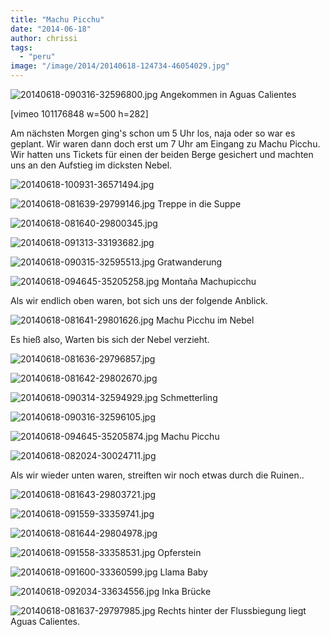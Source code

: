 ```yaml
---
title: "Machu Picchu"
date: "2014-06-18"
author: chrissi
tags: 
  - "peru"
image: "/image/2014/20140618-124734-46054029.jpg"
---
```


![20140618-090316-32596800.jpg](/images/2014/20140618-090316-32596800.jpg) Angekommen in Aguas Calientes

\[vimeo 101176848 w=500 h=282\]  

Am nächsten Morgen ging's schon um 5 Uhr los, naja oder so war es geplant. Wir waren dann doch erst um 7 Uhr am Eingang zu Machu Picchu. Wir hatten uns Tickets für einen der beiden Berge gesichert und machten uns an den Aufstieg im dicksten Nebel.

![20140618-100931-36571494.jpg](/images/2014/20140618-100931-36571494.jpg)

![20140618-081639-29799146.jpg](/images/2014/20140618-081639-29799146.jpg) Treppe in die Suppe

![20140618-081640-29800345.jpg](/images/2014/20140618-081640-29800345.jpg)

![20140618-091313-33193682.jpg](/images/2014/20140618-091313-33193682.jpg)

![20140618-090315-32595513.jpg](/images/2014/20140618-090315-32595513.jpg) Gratwanderung

![20140618-094645-35205258.jpg](/images/2014/20140618-094645-35205258.jpg) Montaña Machupicchu

Als wir endlich oben waren, bot sich uns der folgende Anblick.

![20140618-081641-29801626.jpg](/images/2014/20140618-081641-29801626.jpg) Machu Picchu im Nebel

Es hieß also, Warten bis sich der Nebel verzieht.

![20140618-081636-29796857.jpg](/images/2014/20140618-081636-29796857.jpg)

![20140618-081642-29802670.jpg](/images/2014/20140618-081642-29802670.jpg)

![20140618-090314-32594929.jpg](/images/2014/20140618-090314-32594929.jpg) Schmetterling

![20140618-090316-32596105.jpg](/images/2014/20140618-090316-32596105.jpg)

![20140618-094645-35205874.jpg](/images/2014/20140618-094645-35205874.jpg) Machu Picchu

![20140618-082024-30024711.jpg](/images/2014/20140618-082024-30024711.jpg)

Als wir wieder unten waren, streiften wir noch etwas durch die Ruinen..

![20140618-081643-29803721.jpg](/images/2014/20140618-081643-29803721.jpg)

![20140618-091559-33359741.jpg](/images/2014/20140618-091559-33359741.jpg)

![20140618-081644-29804978.jpg](/images/2014/20140618-081644-29804978.jpg)

![20140618-091558-33358531.jpg](/images/2014/20140618-091558-33358531.jpg) Opferstein

![20140618-091600-33360599.jpg](/images/2014/20140618-091600-33360599.jpg) Llama Baby

![20140618-092034-33634556.jpg](/images/2014/20140618-092034-33634556.jpg) Inka Brücke

![20140618-081637-29797985.jpg](/images/2014/20140618-081637-29797985.jpg) Rechts hinter der Flussbiegung liegt Aguas Calientes.
